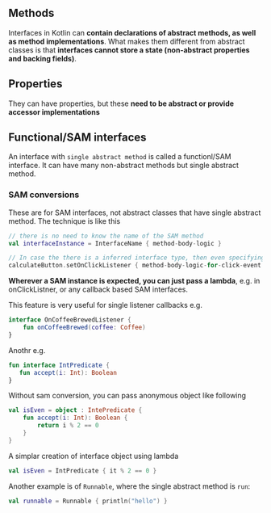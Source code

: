 

## Methods

Interfaces in Kotlin can **contain declarations of abstract methods, as well as method implementations**. What makes them different from abstract classes is that **interfaces cannot store a state (non-abstract properties and backing fields)**. 

## Properties

They can have properties, but these **need to be abstract or provide accessor implementations**

## Functional/SAM interfaces

An interface with `single abstract method` is called a functionl/SAM interface.
It can have many non-abstract methods but single abstract method.

### SAM conversions

These are for SAM interfaces, not abstract classes that have single abstract method.
The technique is like this
```kotlin
// there is no need to know the name of the SAM method
val interfaceInstance = InterfaceName { method-body-logic }

// In case the there is a inferred interface type, then even specifying the interfaceName is not needed
calculateButton.setOnClickListener { method-body-logic-for-click-event } // just passing lambda is enough, the expected View.OnClickListener is a Single Abstract Method Interface
```

**Wherever a SAM instance is expected, you can just pass a lambda**, e.g. in onClickListner, or any callback based SAM interfaces.

This feature is very useful for single listener callbacks e.g.
```kotlin
interface OnCoffeeBrewedListener {
    fun onCoffeeBrewed(coffee: Coffee)
}
```
Anothr e.g.
```kotlin
fun interface IntPredicate {
   fun accept(i: Int): Boolean
}
```

Without sam conversion, you can pass anonymous object like following
```kotlin
val isEven = object : IntePredicate {
    fun accept(i: Int): Boolean {
        return i % 2 == 0
    }
}
```

A simplar creation of interface object using lambda
```kotlin
val isEven = IntPredicate { it % 2 == 0 }
```

Another example is of `Runnable`, where the single abstract method is `run`:
```kotlin
val runnable = Runnable { println("hello") }
```
